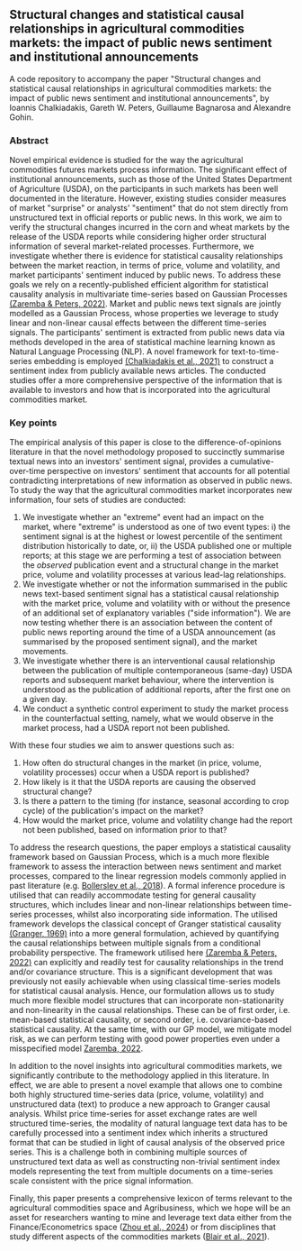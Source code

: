 ## Structural changes and statistical causal relationships in agricultural commodities markets: the impact of public news sentiment and institutional announcements
A code repository to accompany the paper "Structural changes and statistical causal relationships in agricultural commodities markets: the impact of public news sentiment and institutional announcements", by Ioannis Chalkiadakis, Gareth W. Peters, Guillaume Bagnarosa and Alexandre Gohin.


### Abstract
Novel empirical evidence is studied for the way the agricultural commodities futures markets process information. The significant effect of institutional announcements, such as those of the United States Department of Agriculture (USDA), on the participants in such markets has been well documented in the literature. However, existing studies consider measures of market "surprise" or analysts' "sentiment" that do not stem directly from unstructured text in official reports or public news. In this work, we aim to verify the structural changes incurred in the corn and wheat markets by the release of the USDA reports while considering higher order structural information of several market-related processes. Furthermore, we investigate whether there is evidence for statistical causality relationships between the market reaction, in terms of price, volume and volatility, and market participants' sentiment induced by public news. To address these goals we rely on a recently-published efficient algorithm for statistical causality analysis in multivariate time-series based on Gaussian Processes [(Zaremba & Peters, 2022)](https://link.springer.com/article/10.1007/s11009-022-09928-3). Market and public news text signals are jointly modelled as a Gaussian Process, whose properties we leverage to study linear and non-linear causal effects between the different time-series signals. The participants' sentiment is extracted from public news data via methods developed in the area of statistical machine learning known as Natural Language Processing (NLP). A novel framework for text-to-time-series embedding is employed [(Chalkiadakis et al., 2021)](https://www.sciencedirect.com/science/article/pii/S2096720922000033) to construct a sentiment index from publicly available news articles. The conducted studies offer a more comprehensive perspective of the information that is available to investors and how that is incorporated into the agricultural commodities market.


### Key points

The empirical analysis of this paper is close to the difference-of-opinions literature in that the novel methodology proposed to succinctly summarise textual news into an investors' sentiment signal, provides a cumulative-over-time perspective on investors' sentiment that accounts for all potential contradicting interpretations of new information as observed in public news. To study the way that the agricultural commodities market incorporates new information, four sets of studies are conducted:

  1. We investigate whether an "extreme" event had an impact on the market, where "extreme" is understood as one of two event types: i) the sentiment signal is at the highest or lowest percentile of the sentiment distribution historically to date, or, ii) the USDA published one or multiple reports; at this stage we are performing a test of association between the *observed* publication event and a structural change in the market price, volume and volatility processes at various lead-lag relationships.
  2. We investigate whether or not the information summarised in the public news text-based sentiment signal has a statistical causal relationship with the market price, volume and volatility with or without the presence of an additional set of explanatory variables ("side information"). We are now testing whether there is an association between the content of public news reporting around the time of a USDA announcement (as summarised by the proposed sentiment signal), and the market movements.
  3. We investigate whether there is an interventional causal relationship between the publication of multiple contemporaneous (same-day) USDA reports and subsequent market behaviour, where the intervention is understood as the publication of additional reports, after the first one on a given day.
  4. We conduct a synthetic control experiment to study the market process in the counterfactual setting, namely, what we  would observe in the market process, had a USDA report not been published.

With these four studies we aim to answer questions such as:

  1. How often do structural changes in the market (in price, volume, volatility processes) occur when a USDA report is published?
  2. How likely is it that the USDA reports are causing the observed structural change? 
  3. Is there a pattern to the timing (for instance, seasonal according to crop cycle) of the publication's impact on the market?
  4. How would the market price, volume and volatility change had the report not been published, based on information prior to that?

To address the research questions, the paper employs a statistical causality framework based on Gaussian Process, which is a much more flexible framework to assess the interaction between news sentiment and market processes, compared to the linear regression models commonly applied in past literature (e.g. [Bollerslev et al., 2018](https://academic.oup.com/restud/article-abstract/85/4/2005/4819184)). A formal inference procedure is utilised that can readily accommodate testing for general causality structures, which includes linear and non-linear relationships between time-series processes, whilst also incorporating side information. The utilised framework develops the classical concept of Granger statistical causality [(Granger, 1969)](https://www.jstor.org/stable/1912791) into a more general formulation, achieved by quantifying the causal relationships between multiple signals from a conditional probability perspective. The framework utilised here [(Zaremba & Peters, 2022)](https://link.springer.com/article/10.1007/s11009-022-09928-3) can explicitly and readily test for causality relationships in the trend and/or covariance structure. This is a significant development that was previously not easily achievable when using classical time-series models for statistical causal analysis. Hence, our formulation allows us to study much more flexible model structures that can incorporate non-stationarity and non-linearity in the causal relationships. These can be of first order, i.e. mean-based statistical causality, or second order, i.e. covariance-based statistical causality. At the same time, with our GP model, we mitigate model risk, as we can perform testing with good power properties even under a misspecified model [Zaremba, 2022](https://discovery.ucl.ac.uk/id/eprint/10143981/).

In addition to the novel insights into agricultural commodities markets, we significantly contribute to the methodology applied in this literature. In effect, we are able to present a novel example that allows one to combine both highly structured time-series data (price, volume, volatility) and unstructured data (text) to produce a new approach to Granger causal analysis. Whilst price time-series for asset exchange rates are well structured time-series, the modality of natural language text data has to be carefully processed into a sentiment index which inherits a structured format that can be studied in light of causal analysis of the observed price series. This is a challenge both in combining multiple sources of unstructured text data as well as constructing non-trivial sentiment index models representing the text from multiple documents on a time-series scale consistent with the price signal information.

Finally, this paper presents a comprehensive lexicon of terms relevant to the agricultural commodities space and Agribusiness, which we hope will be an asset for researchers wanting to mine and leverage text data either from the Finance/Econometrics space ([Zhou et al., 2024](https://academic.oup.com/erae/article-abstract/51/2/399/7630435?redirectedFrom=fulltext)) or from disciplines that study different aspects of the commodities markets ([Blair et al., 2021](https://www.cambridge.org/core/journals/american-political-science-review/article/abs/do-commodity-price-shocks-cause-armed-conflict-a-metaanalysis-of-natural-experiments/469E8F1CBA02E4E5D525E3355DC401D9)).
